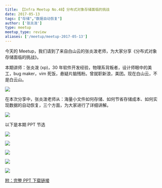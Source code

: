 ```yaml
---
title: 【Infra Meetup No.48】分布式对象存储面临的挑战
date: 2017-05-13
tags: ["存储","数据自动恢复"]
author: ['张炎泼']
type: meetup
meetup_type: review
aliases: ['/meetup/meetup-2017-05-13']
---
```



今天的 Meetup，我们请到了来自白山云的张炎泼老师，为大家分享《分布式对象存储面临的挑战》。

本期讲师：张炎泼 (xp)，30 年软件开发经验，物理系背叛者，设计师眼中的美工，bug maker，vim 死饭，悬疑片脑残粉。曾就职新浪，美团。现在白山云，不是白云山。

![](https://upload-images.jianshu.io/upload_images/542677-58576bd5f8025a9b?imageMogr2/auto-orient/strip%7CimageView2/2/w/1240)

在本次分享中，张炎泼老师从：海量小文件如何存储、如何节省存储成本、如何实现数据的自动恢复，三个方面，为大家进行了详细讲解。

![](https://upload-images.jianshu.io/upload_images/542677-b1da696ef11fdd13?imageMogr2/auto-orient/strip%7CimageView2/2/w/1240)

以下是本期 PPT 节选

![](https://upload-images.jianshu.io/upload_images/542677-f8aa07afa50dfd9a?imageMogr2/auto-orient/strip%7CimageView2/2/w/1240)

![](https://upload-images.jianshu.io/upload_images/542677-ab653adb254c9909?imageMogr2/auto-orient/strip%7CimageView2/2/w/1240)

![](https://upload-images.jianshu.io/upload_images/542677-953d154d94e82dcb?imageMogr2/auto-orient/strip%7CimageView2/2/w/1240)

![](https://upload-images.jianshu.io/upload_images/542677-29cad32549ace050?imageMogr2/auto-orient/strip%7CimageView2/2/w/1240)

![](https://upload-images.jianshu.io/upload_images/542677-684ea22639c2ccbe?imageMogr2/auto-orient/strip%7CimageView2/2/w/1240)

[附：完整 PPT 下载链接](https://eyun.baidu.com/s/3bpKSlzh)

